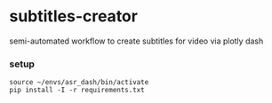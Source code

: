 # subtitles-creator
semi-automated workflow to create subtitles for video via plotly dash

### setup
```shell
source ~/envs/asr_dash/bin/activate
pip install -I -r requirements.txt
```
